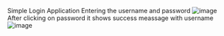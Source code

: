 Simple Login Application
Entering the username and password
![image](https://github.com/user-attachments/assets/6e9aa98e-5457-4f2a-9bcb-9a95eaec8205)
After clicking on password it shows success meassage with username
![image](https://github.com/user-attachments/assets/4506d3c7-ee72-4e23-98ee-4f4f39ce44ea)
